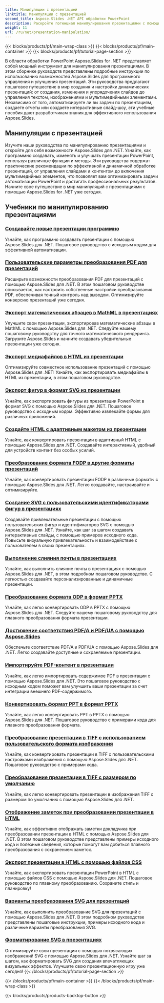 ```yaml
---
title: Манипуляции с презентацией
linktitle: Манипуляции с презентацией
second_title: Aspose.Slides .NET API обработки PowerPoint
description: Раскройте потенциал манипулирования презентациями с помощью руководств Aspose.Slides for .NET. Узнайте, как динамически создавать, настраивать и улучшать презентации PowerPoint программными средствами. Совершенствуйте свои навыки работы с PowerPoint сегодня!
weight: 11
url: /ru/net/presentation-manipulation/
---
```


{{< blocks/products/pf/main-wrap-class >}}
{{< blocks/products/pf/main-container >}}
{{< blocks/products/pf/tutorial-page-section >}}

В области обработки PowerPoint Aspose.Slides for .NET представляет собой мощный инструмент для манипулирования презентациями. В этом сборнике руководств представлены подробные инструкции по использованию возможностей Aspose.Slides для программного управления и улучшения презентаций. Эти руководства предлагают пошаговое путешествие в мир создания и настройки динамических презентаций: от создания, изменения и упорядочения слайдов до управления текстом, изображениями и мультимедийными элементами. Независимо от того, автоматизируете ли вы задачи по презентациям, создаете отчеты или создаете интерактивные слайд-шоу, эти учебные пособия дают разработчикам знания для эффективного использования Aspose.Slides.

## Манипуляции с презентацией
Изучите наши руководства по манипулированию презентациями и откройте для себя возможности Aspose.Slides для .NET. Узнайте, как программно создавать, изменять и улучшать презентации PowerPoint, используя различные функции и методы. Эти руководства содержат практические рекомендации по эффективной и динамичной обработке презентаций, от управления слайдами и контентом до включения мультимедийных элементов, что позволяет вам оптимизировать задачи автоматизации PowerPoint и достигать профессиональных результатов. Начните свое путешествие в мир манипуляций с презентациями с помощью Aspose.Slides for .NET уже сегодня.

## Учебники по манипулированию презентациями
### [Создавайте новые презентации программно](./create-new-presentations-programmatically/)
Узнайте, как программно создавать презентации с помощью Aspose.Slides для .NET. Пошаговое руководство с исходным кодом для эффективной автоматизации.
### [Пользовательские параметры преобразования PDF для презентаций](./custom-pdf-conversion-options-for-presentations/)
Расширьте возможности преобразования PDF для презентаций с помощью Aspose.Slides для .NET. В этом пошаговом руководстве описывается, как настроить собственные настройки преобразования PDF, обеспечивая точный контроль над выводом. Оптимизируйте конверсию презентаций уже сегодня.
### [Экспорт математических абзацев в MathML в презентациях](./export-math-paragraphs-to-mathml-in-presentations/)
Улучшите свои презентации, экспортировав математические абзацы в MathML с помощью Aspose.Slides для .NET. Следуйте нашему пошаговому руководству для точного математического рендеринга. Загрузите Aspose.Slides и начните создавать убедительные презентации уже сегодня.
### [Экспорт медиафайлов в HTML из презентации](./export-media-files-to-html-from-presentation/)
Оптимизируйте совместное использование презентаций с помощью Aspose.Slides для .NET! Узнайте, как экспортировать медиафайлы в HTML из презентации, в этом пошаговом руководстве. 
### [Экспорт фигур в формат SVG из презентации](./export-shapes-to-svg-format-from-presentation/)
Узнайте, как экспортировать фигуры из презентации PowerPoint в формат SVG с помощью Aspose.Slides для .NET. Пошаговое руководство с исходным кодом. Эффективно извлекайте формы для различных приложений.
### [Создайте HTML с адаптивным макетом из презентации](./create-html-with-responsive-layout-from-presentation/)
Узнайте, как конвертировать презентации в адаптивный HTML с помощью Aspose.Slides для .NET. Создавайте интерактивный, удобный для устройств контент без особых усилий.
### [Преобразование формата FODP в другие форматы презентаций](./convert-fodp-format-to-other-presentation-formats/)
Узнайте, как конвертировать презентации FODP в различные форматы с помощью Aspose.Slides для .NET. Легко создавайте, настраивайте и оптимизируйте.
### [Создание SVG с пользовательскими идентификаторами фигур в презентациях](./generate-svg-with-custom-shape-ids-in-presentations/)
Создавайте привлекательные презентации с помощью пользовательских фигур и идентификаторов SVG с помощью Aspose.Slides для .NET. Узнайте, как шаг за шагом создавать интерактивные слайды, с помощью примеров исходного кода. Повысьте визуальную привлекательность и взаимодействие с пользователем в своих презентациях.
### [Выполнение слияния почты в презентациях](./perform-mail-merge-in-presentations/)
Узнайте, как выполнить слияние почты в презентациях с помощью Aspose.Slides для .NET, в этом подробном пошаговом руководстве. С легкостью создавайте персонализированные и динамичные презентации.
### [Преобразование формата ODP в формат PPTX](./convert-odp-format-to-pptx-format/)
Узнайте, как легко конвертировать ODP в PPTX с помощью Aspose.Slides для .NET. Следуйте нашему пошаговому руководству для плавного преобразования формата презентации.
### [Достижение соответствия PDF/A и PDF/UA с помощью Aspose.Slides](./achieving-pdf-a-and-pdf-ua-conformance-with-aspose-slides/)
Обеспечьте соответствие PDF/A и PDF/UA с помощью Aspose.Slides для .NET. Легко создавайте доступные и сохраняемые презентации.
### [Импортируйте PDF-контент в презентации](./import-pdf-content-into-presentations/)
Узнайте, как легко импортировать содержимое PDF в презентации с помощью Aspose.Slides для .NET. Это пошаговое руководство с исходным кодом поможет вам улучшить ваши презентации за счет интеграции внешнего PDF-содержимого.
### [Конвертировать формат PPT в формат PPTX](./convert-ppt-to-pptx-format/)
Узнайте, как легко конвертировать PPT в PPTX с помощью Aspose.Slides для .NET. Пошаговое руководство с примерами кода для плавного преобразования формата.
### [Преобразование презентации в TIFF с использованием пользовательского формата изображения](./convert-presentation-to-tiff-with-custom-image-format/)
Узнайте, как конвертировать презентации в TIFF с пользовательскими настройками изображения с помощью Aspose.Slides для .NET. Пошаговое руководство с примерами кода.
### [Преобразование презентации в TIFF с размером по умолчанию](./convert-presentation-to-tiff-with-default-size/)
Узнайте, как легко конвертировать презентации в изображения TIFF с размером по умолчанию с помощью Aspose.Slides для .NET.
### [Отображение заметок при преобразовании презентации в HTML](./render-notes-while-converting-presentation-to-html/)
Узнайте, как эффективно отображать заметки докладчика при преобразовании презентации в HTML с помощью Aspose.Slides для .NET. В этом пошаговом руководстве представлены примеры исходного кода и полезные сведения, которые помогут вам добиться плавного преобразования с сохранением заметок. 
### [Экспорт презентации в HTML с помощью файлов CSS](./export-presentation-to-html-with-css-files/)
Узнайте, как экспортировать презентации PowerPoint в HTML с помощью файлов CSS с помощью Aspose.Slides для .NET. Пошаговое руководство по плавному преобразованию. Сохраните стиль и планировку! 
### [Варианты преобразования SVG для презентаций](./svg-conversion-options-for-presentations/)
Узнайте, как выполнить преобразование SVG для презентаций с помощью Aspose.Slides для .NET. В этом подробном руководстве представлены пошаговые инструкции, примеры исходного кода и различные варианты преобразования SVG.
### [Форматирование SVG в презентациях](./formatting-svgs-in-presentations/)
Оптимизируйте свои презентации с помощью потрясающих изображений SVG с помощью Aspose.Slides для .NET. Узнайте шаг за шагом, как форматировать SVG для создания впечатляющих визуальных эффектов. Улучшите свою презентационную игру уже сегодня! 
{{< /blocks/products/pf/tutorial-page-section >}}

{{< /blocks/products/pf/main-container >}}
{{< /blocks/products/pf/main-wrap-class >}}

{{< blocks/products/products-backtop-button >}}
